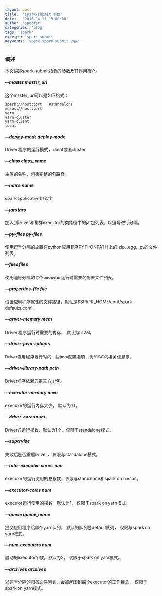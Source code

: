 ```yaml
---
layout: post
title:  "spark-submit 参数"
date:   '2016-04-11 19:00:00'
author: 'spoofer'
categories: 'blog'
tags: 'spark'
excerpt: 'spark-submit'
keywords: 'spark spark-submit 参数'
---
```


### 概述

本文讲述spark-submit指令的参数及其作用简介。

<!--more-->

##### --master master_url

这个master_url可以是如下格式：

```
spark://host:port   #standalone
mesos://host:port
yarn
yarn-cluster
yarn-client
local
```

##### --deploy-mode deploy-mode

Driver 程序的运行模式，client或者cluster

##### --class class_name

主类的名称，包括完整的包路径。

##### --name name

spark application的名字。

##### --jars jars

加入到Driver和集群executor的类路径中的jar包列表，以逗号进行分隔。

##### --py-files py-files

使用逗号分隔的放置在python应用程序PYTHONPATH 上的.zip, .egg, .py的文件列表。

##### --files files

使用逗号分隔的每个executor运行时需要的配置文件列表。

##### --properties-file file

设置应用程序属性的文件路径，默认是$SPARK_HOME/conf/spark-defaults.conf。

##### --driver-memory mem

Driver 程序运行时需要的内存， 默认为512M。

##### --driver-java-options

Driver应用程序运行时的一些java配置选项，例如GC的相关信息等。

##### --driver-library-path path

Driver程序依赖的第三方jar包。

##### --executor-memory mem

executor的运行内存大少， 默认为1G。

##### --driver-cores num

Driver的运行核数，默认为1个，仅限于standalone模式。

##### --supervise

失败后是否重启Driver， 仅限与standalone模式。

##### --total-executor-cores num

executor的运行使用的总核数，仅限与standalone和spark on mesos。

##### --executor-cores num

executor运行使用的核数，默认为1， 仅限于spark on yarn模式。

##### --queue queue_name

提交应用程序给哪个yarn队列， 默认的队列是default队列， 仅限与spark on yarn模式。

##### --num-executors num

启动的executor个数。默认为2， 仅限于spark on yarn模式。

##### --archives archives

以逗号分隔的归档文件列表，会被解压到每个executor的工作目录， 仅限于spark on yarn模式。
